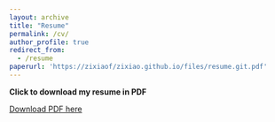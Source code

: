 ```yaml
---
layout: archive
title: "Resume"
permalink: /cv/
author_profile: true
redirect_from:
  - /resume
paperurl: 'https://zixiaof/zixiao.github.io/files/resume.git.pdf'
---
```


**Click to download my resume in PDF**

[Download PDF here](https://zixiaof/zixiao.github.io/files/resume.git.pdf)

